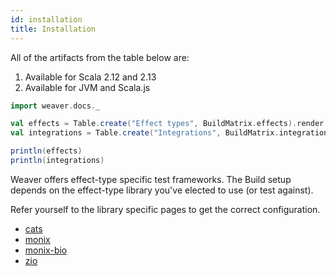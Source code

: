 ```yaml
---
id: installation
title: Installation
---
```


All of the artifacts from the table below are:

1. Available for Scala 2.12 and 2.13
2. Available for JVM and Scala.js

```scala mdoc:passthrough
import weaver.docs._

val effects = Table.create("Effect types", BuildMatrix.effects).render
val integrations = Table.create("Integrations", BuildMatrix.integrations).render

println(effects)
println(integrations)
```

Weaver offers effect-type specific test frameworks. The Build setup depends on
the effect-type library you've elected to use (or test against).

Refer yourself to the library specific pages to get the correct configuration.

* [cats](cats_effect_usage.md)
* [monix](monix_usage.md)
* [monix-bio](monix_bio_usage.md)
* [zio](zio_usage.md)
